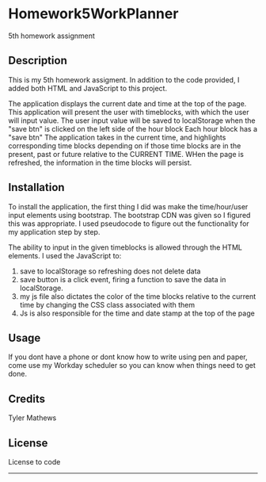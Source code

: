 # Homework5WorkPlanner
5th homework assignment
## Description 

This is my 5th homework assigment. In addition to the code provided, I added both HTML and JavaScript to this project.

The application displays the current date and time at the top of the page.
This application will present the user with timeblocks, with which the user will input value. 
The user input value will be saved to localStorage when the "save btn" is clicked on the left side of the hour block
Each hour block has a "save btn"
The application takes in the current time, and highlights corresponding time blocks depending on if those time blocks are in the present, past or future relative to the CURRENT TIME.
WHen the page is refreshed, the information in the time blocks will persist. 





## Installation

To install the application, the first thing I did was make the time/hour/user input elements using bootstrap. The bootstrap CDN was given so I figured this was appropriate. I used pseudocode to figure out the functionality for my application step by step. 

The ability to input in the given timeblocks is allowed through the HTML elements.
I used the JavaScript to:

1) save to localStorage so refreshing does not delete data
2) save button is a click event, firing a function to save the data in localStorage.
3) my js file also dictates the color of the time blocks relative to the current time by changing the CSS class associated with them
4) Js is also responsible for the time and date stamp at the top of the page




## Usage 

If you dont have a phone or dont know how to write using pen and paper, come use my Workday scheduler so you can know when things need to get done. 


## Credits

Tyler Mathews



## License

License to code

---
